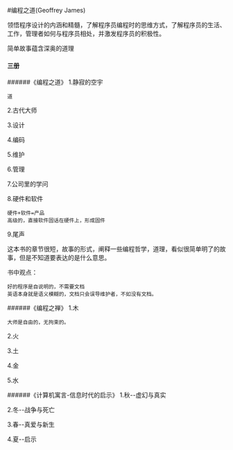 #编程之道(Geoffrey James)

领悟程序设计的内涵和精髓，了解程序员编程时的思维方式，了解程序员的生活、工作，管理者如何与程序员相处，并激发程序员的积极性。

简单故事蕴含深奥的道理

#### 三册
######《编程之道》
1.静寂的空宇

	道
	
2.古代大师

3.设计

4.编码

5.维护

6.管理

7.公司里的学问

8.硬件和软件

	硬件+软件=产品
	高级的，直接软件固话在硬件上，形成固件

9.尾声

这本书的章节很短，故事的形式，阐释一些编程哲学，道理，看似很简单明了的故事，但是不知道要表达的是什么意思。

书中观点：

	好的程序是自说明的，不需要文档
	英语本身就是语义模糊的，文档只会误导维护者，不如没有文档。

######《编程之禅》
1.木

	大师是自由的，无拘束的。

2.火

3.土

4.金

5.水

######《计算机寓言-信息时代的启示》
1.秋--虚幻与真实

2.冬--战争与死亡

3.春--真爱与新生

4.夏--启示